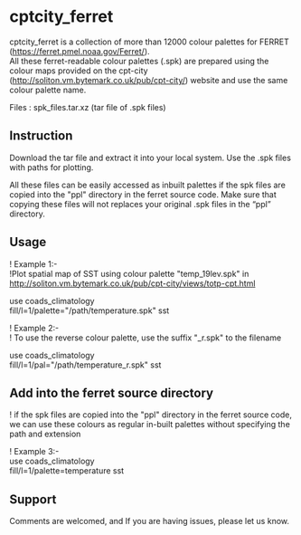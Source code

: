 #  cptcity_ferret
cptcity_ferret  is a collection of more than 12000 colour palettes for FERRET (https://ferret.pmel.noaa.gov/Ferret/).  
All these ferret-readable colour palettes (.spk) are prepared using the colour maps provided on the cpt-city (http://soliton.vm.bytemark.co.uk/pub/cpt-city/) website and use the same colour palette name. 

Files : spk_files.tar.xz (tar file of .spk files)

## Instruction  

Download the tar file and extract it into your local system.  Use the .spk files with paths for plotting. 


All these files can be easily accessed as inbuilt palettes if the spk files are copied into the "ppl" directory in the ferret source code. Make sure that copying these files will not replaces your original .spk files in the “ppl” directory.


## Usage 


!       Example 1:- \
!Plot spatial map of SST using colour palette "temp_19lev.spk" in http://soliton.vm.bytemark.co.uk/pub/cpt-city/views/totp-cpt.html 


use coads_climatology \
fill/l=1/palette="/path/temperature.spk" sst  


!           Example 2:-\
! To use the reverse colour palette, use the suffix "_r.spk"  to the filename 

use coads_climatology \
fill/l=1/pal="/path/temperature_r.spk" sst 

## Add into the ferret source directory 
! if the spk files are copied into the "ppl" directory in the ferret source code, we can use these colours as regular in-built palettes without specifying the path and extension 

!           Example 3:- \
use coads_climatology \
fill/l=1/palette=temperature sst  

## Support 
Comments are welcomed, and If you are having issues, please let us know. 


